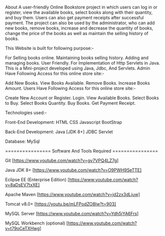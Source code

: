 About
A user-friendly Online Bookstore project in which users can log in or register, view the available books, select books along with their quantity, and buy them. Users can also get payment receipts after successful payment. The project can also be used by the administrator, who can add new books, remove books, increase and decrease the quantity of books, change the price of the books as well as maintain the selling history of books.

This Website is built for following purpose:-

For Selling books online.
Maintaining books selling history.
Adding and managing books.
User Friendly.
For Implementation of Http Servlets in Java.
This is a Mini-project developed using Java, Jdbc, And Servlets.
Admin Have Following Access for this online store site:-

Add New Books.
View Books Available.
Remove Books.
Increase Books Amount.
Users Have Following Access for this online store site:-

Create New Account or Register.
Login.
View Available Books.
Select Books to Buy.
Select Books Quantity.
Buy Books.
Get Payment Receipt.

Technologies used:-

Front-End Development:
HTML
CSS
Javascript
BootStrap

Back-End Development:
Java [JDK 8+]
JDBC
Servlet

Database:
MySql


================ Software And Tools Required ================

 Git [https://www.youtube.com/watch?v=gv7VPQ4LZ7g]

 Java JDK 8+ [https://www.youtube.com/watch?v=O9PWH9SeTTE]

 Eclipse EE (Enterprise Edition) [https://www.youtube.com/watch?v=8aDsEV7txXE]

 Apache Maven [https://www.youtube.com/watch?v=jd2zx3dLjuw]

Tomcat v8.0+ [https://youtu.be/mLFPodZO8Iw?t=903]

 MySQL Server [https://www.youtube.com/watch?v=Ydh5jYA6Frs]

MySQL Workbench (optional) [https://www.youtube.com/watch?v=t79oCeTXHwg]
